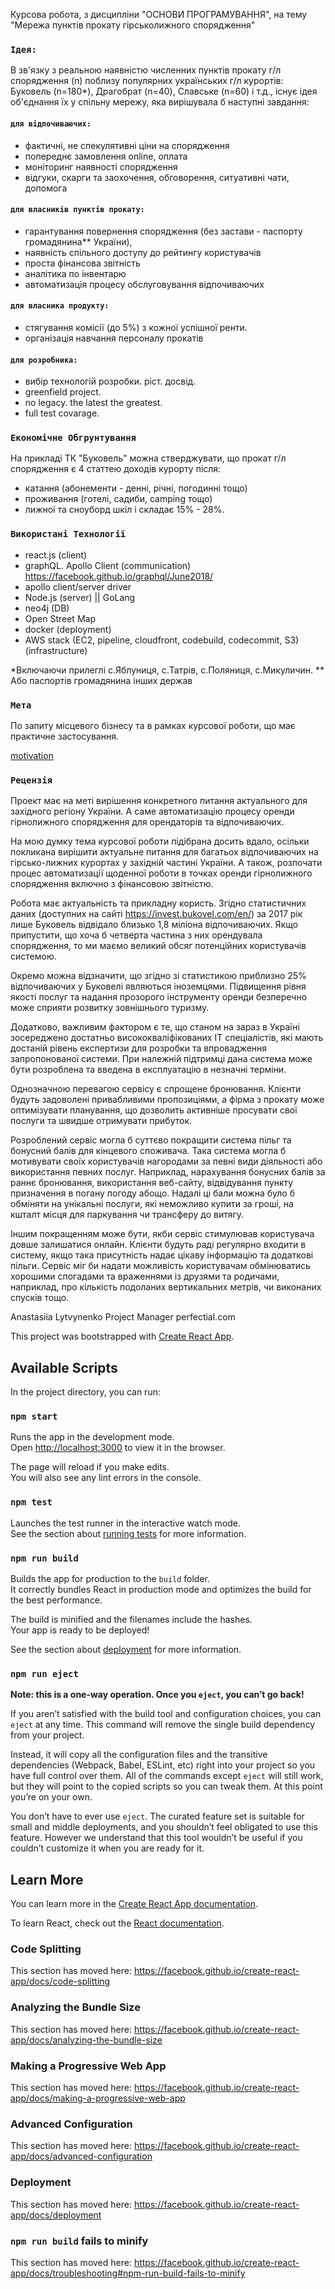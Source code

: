 Курсова робота, з дисципліни "ОСНОВИ ПРОГРАМУВАННЯ", на тему "Мережа пунктів прокату гірськолижного спорядження"

### `Ідея:` 
В зв'язку з реальною наявністю численних пунктів прокату г/л спорядження (n) поблизу популярних українських г/л курортів:
Буковель (n=180*), Драгобрат (n=40), Славське (n=60) і т.д., існує ідея об'єднання їх у спільну мережу, яка вирішувала б наступні завдання:
#### `для відпочиваючих:`
- фактичні, не спекулятивні ціни на спорядження
- попереднє замовлення online, оплата
- моніторинг наявності спорядження
- відгуки, cкарги та заохочення, обговорення, cитуативні чати, допомога

#### `для власників пунктів прокату:` 
- гарантування повернення спорядження (без застави - паспорту громадянина** України),
- наявність спільного доступу до рейтингу користувачів
- проста фінансова звітність
- аналітика по інвентарю
- автоматизація процесу обслуговування відпочиваючих

#### `для власника продукту:` 
- стягування комісії (до 5%) з кожної успішної ренти.
- організація навчання персоналу прокатів

#### `для розробника:`
- вибір технологій розробки. ріст. досвід.
- greenfield project. 
- no legacy. the latest the greatest. 
- full test covarage. 

### `Економічне Обгрунтування`
На прикладі ТК "Буковель" можна стверджувати, що прокат г/л спорядження є 4 статтею доходів курорту після:  
- катання (абонементи - денні, річні, погодинні тощо)
- проживання (готелі, садиби, camping тощо) 
- лижної та сноуборд шкіл
і складає 15% - 28%.

### `Використані Технології`
- react.js (client)
- graphQL. Apollo Client (communication)
  https://facebook.github.io/graphql/June2018/
- apollo client/server driver
- Node.js (server) || GoLang
- neo4j (DB)
- Open Street Map
- docker (deployment)
- AWS stack (EC2, pipeline, cloudfront, codebuild, codecommit, S3) (infrastructure)

*Включаючи прилеглі с.Яблуниця, c.Татрів, c.Поляниця, с.Микуличин. 
** Або паспортів громадянина інших держав

### `Мета` 

По запиту місцевого бізнесу та в рамках курсової роботи, що має практичне застосування.

[motivation](https://www.youtube.com/watch?v=FhzNSPiqO0M)

### `Рецензія`
Проект має на меті вирішення конкретного питання актуального для західного регіону України. А саме автоматизацію процесу оренди гірнолижного спорядження для орендаторів та відпочиваючих. 

На мою думку тема курсової роботи підібрана досить вдало, осільки покликана вирішити актуальне питання для багатьох відпочиваючих на гірсько-лижних курортах у західній частині України. А також, розпочати процес автоматизації щоденної роботи в точках оренди гірнолижного спорядження включно з фінансовою звітністю. 

Робота має актуальність та прикладну користь. Згідно статистичних даних (доступних на сайті https://invest.bukovel.com/en/) за 2017 рік лише Буковель відвідало близько 1,8 міліона відпочиваючих. Якщо припустити, що хоча б четверта частина з них орендувала спорядження, то ми маємо великий обсяг потенційних користувачів системою. 

Окремо можна відзначити, що згідно зі статистикою приблизно 25% відпочиваючих у Буковелі являються іноземцями. Підвищення рівня якості послуг та надання прозорого інструменту оренди безперечно може сприяти розвитку зовнішнього туризму.  

Додатково, важливим фактором є те, що станом на зараз в Україні зосереджено достатньо висококваліфікованих ІТ спеціалістів, які мають достаній рівень експертизи для розробки та впровадження запропонованої системи. При належній підтримці дана система може бути розроблена та введена в експлуатацію в незначні терміни.  

Однозначною перевагою сервісу є спрощене бронювання. Клієнти будуть задоволені привабливими пропозиціями, а фірма з прокату може оптимізувати планування, що дозволить активніше просувати свої послуги та швидше отримувати прибуток.

Розроблений сервіс могла б суттєво покращити система пільг та бонусний балів для кінцевого споживача. Така система могла б мотивувати своїх користувачів нагородами за певні види діяльності або використання певних послуг. Наприклад, нарахування бонусних балів за раннє бронювання, використання веб-сайту, відвідування пункту призначення в погану погоду абощо. Надалі ці бали можна було б обміняти на унікальні послуги, які неможливо купити за гроші, на кшталт місця для паркування чи трансферу до витягу.

Іншим покращенням може бути, якби сервіс стимулював користувача довше залишатися онлайн. Клієнти будуть раді регулярно входити в систему, якщо така присутність надає цікаву інформацію та додаткові пільги. Сервіс міг би надати можливість користувачам обмінюватись хорошими спогадами та враженнями із друзями та родичами, наприклад, про кількість подоланих вертикальних метрів, чи виконаних спусків тощо.

Anastasiia Lytvynenko 
Project Manager 
perfectial.com 

This project was bootstrapped with [Create React App](https://github.com/facebook/create-react-app).

## Available Scripts

In the project directory, you can run:

### `npm start`

Runs the app in the development mode.<br>
Open [http://localhost:3000](http://localhost:3000) to view it in the browser.

The page will reload if you make edits.<br>
You will also see any lint errors in the console.

### `npm test`

Launches the test runner in the interactive watch mode.<br>
See the section about [running tests](https://facebook.github.io/create-react-app/docs/running-tests) for more information.

### `npm run build`

Builds the app for production to the `build` folder.<br>
It correctly bundles React in production mode and optimizes the build for the best performance.

The build is minified and the filenames include the hashes.<br>
Your app is ready to be deployed!

See the section about [deployment](https://facebook.github.io/create-react-app/docs/deployment) for more information.

### `npm run eject`

**Note: this is a one-way operation. Once you `eject`, you can’t go back!**

If you aren’t satisfied with the build tool and configuration choices, you can `eject` at any time. This command will remove the single build dependency from your project.

Instead, it will copy all the configuration files and the transitive dependencies (Webpack, Babel, ESLint, etc) right into your project so you have full control over them. All of the commands except `eject` will still work, but they will point to the copied scripts so you can tweak them. At this point you’re on your own.

You don’t have to ever use `eject`. The curated feature set is suitable for small and middle deployments, and you shouldn’t feel obligated to use this feature. However we understand that this tool wouldn’t be useful if you couldn’t customize it when you are ready for it.

## Learn More

You can learn more in the [Create React App documentation](https://facebook.github.io/create-react-app/docs/getting-started).

To learn React, check out the [React documentation](https://reactjs.org/).

### Code Splitting

This section has moved here: https://facebook.github.io/create-react-app/docs/code-splitting

### Analyzing the Bundle Size

This section has moved here: https://facebook.github.io/create-react-app/docs/analyzing-the-bundle-size

### Making a Progressive Web App

This section has moved here: https://facebook.github.io/create-react-app/docs/making-a-progressive-web-app

### Advanced Configuration

This section has moved here: https://facebook.github.io/create-react-app/docs/advanced-configuration

### Deployment

This section has moved here: https://facebook.github.io/create-react-app/docs/deployment

### `npm run build` fails to minify

This section has moved here: https://facebook.github.io/create-react-app/docs/troubleshooting#npm-run-build-fails-to-minify
